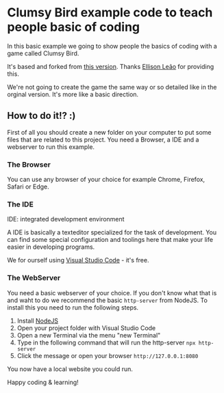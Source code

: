 # Clumsy Bird example code to teach people basic of coding

In this basic example we going to show people the basics of coding with a game called Clumsy Bird.

It's based and forked from [this version](http://ellisonleao.github.io/clumsy-bird/). Thanks [Ellison Leão](https://github.com/ellisonleao) for providing this.

We're not going to create the game the same way or so detailed like in the orginal version. It's more like a basic direction.

## How to do it!? :) 

First of all you should create a new folder on your computer to put some files that are related to this project.
You need a Browser, a IDE and a webserver to run this example.

### The Browser
You can use any browser of your choice for example Chrome, Firefox, Safari or Edge.

### The IDE
IDE: integrated development environment

A IDE is basically a texteditor specialized for the task of development.
You can find some special configuration and toolings here that make your life easier in developing programs.

We for ourself using [Visual Studio Code](https://code.visualstudio.com/) - it's free.

### The WebServer

You need a basic webserver of your choice. 
If you don't know what that is and waht to do we recommend the basic `http-server` from NodeJS.
To install this you need to run the following steps.

1) Install [NodeJS](https://nodejs.org)
2) Open your project folder with Visual Studio Code
3) Open a new Terminal via the menu "new Terminal"
4) Type in the following command that will run the http-server `npx http-server`
5) Click the message or open your browser `http://127.0.0.1:8080`

You now have a local website you could run.


Happy coding & learning!